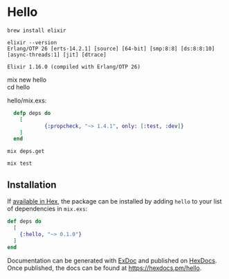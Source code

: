 # Hello

```
brew install elixir
```


```
elixir --version
Erlang/OTP 26 [erts-14.2.1] [source] [64-bit] [smp:8:8] [ds:8:8:10] [async-threads:1] [jit] [dtrace]

Elixir 1.16.0 (compiled with Erlang/OTP 26)
```

mix new hello  
cd hello

hello/mix.exs:

```elixir
  defp deps do
    [
			{:propcheck, "~> 1.4.1", only: [:test, :dev]}
    ]
  end
```

```
mix deps.get
```

```
mix test
```

## Installation

If [available in Hex](https://hex.pm/docs/publish), the package can be installed
by adding `hello` to your list of dependencies in `mix.exs`:

```elixir
def deps do
  [
    {:hello, "~> 0.1.0"}
  ]
end
```

Documentation can be generated with [ExDoc](https://github.com/elixir-lang/ex_doc)
and published on [HexDocs](https://hexdocs.pm). Once published, the docs can
be found at <https://hexdocs.pm/hello>.

